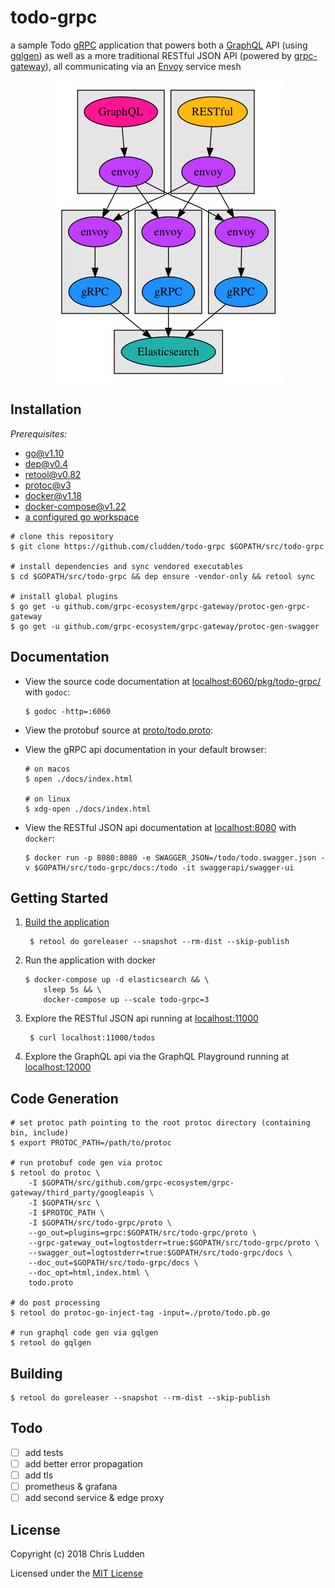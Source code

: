 # todo-grpc
a sample Todo [gRPC](https://grpc.io/) application that powers both a [GraphQL](https://graphql.org/) API (using [gqlgen](https://github.com/99designs/gqlgen)) as well as a more traditional RESTful JSON API (powered by [grpc-gateway](https://github.com/grpc-ecosystem/grpc-gateway)), all communicating via an [Envoy](https://www.envoyproxy.io/) service mesh

<p align="center">
<img src="./architecture.png" align="center" alt="architecture diagram" />
</p>

## Installation
*Prerequisites:*
- [go@v1.10](https://golang.org/doc/install)
- [dep@v0.4](https://github.com/golang/dep)
- [retool@v0.82](https://github.com/twitchtv/retool)
- [protoc@v3](https://github.com/google/protobuf)
- [docker@v1.18](https://store.docker.com/search?type=edition&offering=community)
- [docker-compose@v1.22](https://docs.docker.com/compose/install/)
- [a configured go workspace](https://golang.org/doc/code.html)

```shell
# clone this repository
$ git clone https://github.com/cludden/todo-grpc $GOPATH/src/todo-grpc

# install dependencies and sync vendored executables
$ cd $GOPATH/src/todo-grpc && dep ensure -vendor-only && retool sync

# install global plugins
$ go get -u github.com/grpc-ecosystem/grpc-gateway/protoc-gen-grpc-gateway
$ go get -u github.com/grpc-ecosystem/grpc-gateway/protoc-gen-swagger
```

## Documentation
- View the source code documentation at [localhost:6060/pkg/todo-grpc/](http://localhost:6060/pkg/todo-grpc/) with `godoc`:
    ```shell
    $ godoc -http=:6060
    ```

- View the protobuf source at [proto/todo.proto](proto/todo.proto):


- View the gRPC api documentation in your default browser:
    ```shell
    # on macos
    $ open ./docs/index.html

    # on linux
    $ xdg-open ./docs/index.html
    ```

- View the RESTful JSON api documentation at [localhost:8080](http://localhost:8080) with `docker`:
    ```shell
    $ docker run -p 8080:8080 -e SWAGGER_JSON=/todo/todo.swagger.json -v $GOPATH/src/todo-grpc/docs:/todo -it swaggerapi/swagger-ui
    ```

## Getting Started
1. [Build the application](#Building)
   ```shell
    $ retool do goreleaser --snapshot --rm-dist --skip-publish
    ```
2. Run the application with docker
    ```shell
    $ docker-compose up -d elasticsearch && \
        sleep 5s && \
        docker-compose up --scale todo-grpc=3
    ```
3. Explore the RESTful JSON api running at [localhost:11000](http://localhost:11000)
   ```shell
    $ curl localhost:11000/todos
   ```
4. Explore the GraphQL api via the GraphQL Playground running at [localhost:12000](http://localhost:12000)

## Code Generation

```shell
# set protoc path pointing to the root protoc directory (containing bin, include)
$ export PROTOC_PATH=/path/to/protoc

# run protobuf code gen via protoc
$ retool do protoc \
    -I $GOPATH/src/github.com/grpc-ecosystem/grpc-gateway/third_party/googleapis \
    -I $GOPATH/src \
    -I $PROTOC_PATH \
    -I $GOPATH/src/todo-grpc/proto \
    --go_out=plugins=grpc:$GOPATH/src/todo-grpc/proto \
    --grpc-gateway_out=logtostderr=true:$GOPATH/src/todo-grpc/proto \
    --swagger_out=logtostderr=true:$GOPATH/src/todo-grpc/docs \
    --doc_out=$GOPATH/src/todo-grpc/docs \
    --doc_opt=html,index.html \
    todo.proto

# do post processing
$ retool do protoc-go-inject-tag -input=./proto/todo.pb.go

# run graphql code gen via gqlgen
$ retool do gqlgen
```

## Building
```shell
$ retool do goreleaser --snapshot --rm-dist --skip-publish
```

## Todo
- [ ] add tests
- [ ] add better error propagation
- [ ] add tls
- [ ] prometheus & grafana
- [ ] add second service & edge proxy

## License
Copyright (c) 2018 Chris Ludden

Licensed under the [MIT License](LICENSE.md)